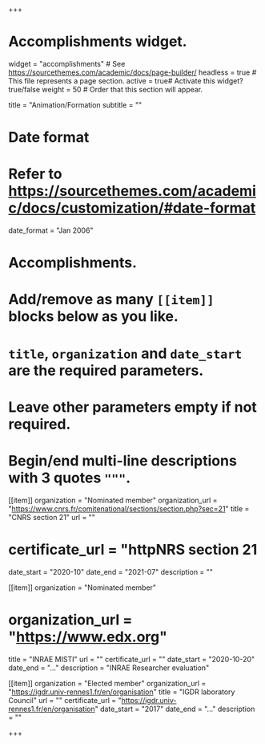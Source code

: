 +++
# Accomplishments widget.
widget = "accomplishments"  # See https://sourcethemes.com/academic/docs/page-builder/
headless = true  # This file represents a page section.
active = true# Activate this widget? true/false
weight = 50  # Order that this section will appear.

title = "Animation/Formation
subtitle = ""

# Date format
#   Refer to https://sourcethemes.com/academic/docs/customization/#date-format
date_format = "Jan 2006"

# Accomplishments.
#   Add/remove as many `[[item]]` blocks below as you like.
#   `title`, `organization` and `date_start` are the required parameters.
#   Leave other parameters empty if not required.
#   Begin/end multi-line descriptions with 3 quotes `"""`.

[[item]]
  organization = "Nominated member"
  organization_url = "https://www.cnrs.fr/comitenational/sections/section.php?sec=21"
  title = "CNRS section 21"
  url = ""
#  certificate_url = "httpNRS section 21
  date_start = "2020-10"
  date_end = "2021-07"
  description = ""

[[item]]
  organization = "Nominated member"
#  organization_url = "https://www.edx.org"
  title = "INRAE MISTI"
  url = ""
  certificate_url = ""
  date_start = "2020-10-20"
  date_end = "..."
  description = "INRAE Researcher evaluation"
  
[[item]]
  organization = "Elected member"
  organization_url = "https://igdr.univ-rennes1.fr/en/organisation"
  title = "IGDR laboratory Council"
  url = ""
  certificate_url = "https://igdr.univ-rennes1.fr/en/organisation"
  date_start = "2017"
  date_end = "..."
  description = ""

+++
